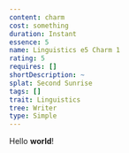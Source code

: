 ```yaml
---
content: charm
cost: something
duration: Instant
essence: 5
name: Linguistics e5 Charm 1
rating: 5
requires: []
shortDescription: ~
splat: Second Sunrise
tags: []
trait: Linguistics
tree: Writer
type: Simple
---
```


Hello **world**!

